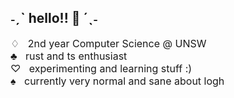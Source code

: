 ## ˗ˏˋ hello!! 🦀 ´ˎ˗
<font size = "3">
♢  &nbsp; 2nd year Computer Science @ UNSW </br>
♣  &nbsp; rust and ts enthusiast </br>
♡  &nbsp; experimenting and learning stuff :) </br>
♠  &nbsp; currently very normal and sane about logh </br>
</font>
<!--
**crocyoiin/crocyoiin** is a ✨ _special_ ✨ repository because its `README.md` (this file) appears on your GitHub profile.

Here are some ideas to get you started:

- 🔭 I’m currently working on ...
- 🌱 I’m currently learning ...
- 👯 I’m looking to collaborate on ...
- 🤔 I’m looking for help with ...
- 💬 Ask me about ...
- 📫 How to reach me: ...
- 😄 Pronouns: ...
- ⚡ Fun fact: ...
-->
